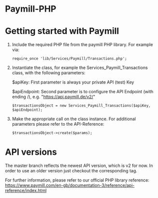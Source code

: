 # Paymill-PHP

# Getting started with Paymill

1.  Include the required PHP file from the paymill PHP library. For example via: 

        require_once 'lib/Services/Paymill/Transactions.php';

2.  Instantiate the class, for example the Services_Paymill_Transactions class, with the following parameters:

    $apiKey: First parameter is always your private API (test) Key

    $apiEndpoint: Second parameter is to configure the API Endpoint (with ending /), e.g. "https://api.paymill.de/v2/"
	
        $transactionsObject = new Services_Paymill_Transactions($apiKey, $apiEndpoint);

3.  Make the appropriate call on the class instance. For additional parameters please refer to the API-Reference:

        $transactionsObject->create($params);

# API versions

The master branch reflects the newest API version, which is v2 for now. In order to use an older version just checkout the corresponding tag.
	
For further information, please refer to our official PHP library reference: https://www.paymill.com/en-gb/documentation-3/reference/api-reference/index.html

